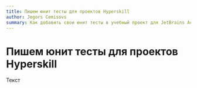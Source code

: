 ```yaml
---
title: Пишем юнит тесты для проектов Hyperskill
author: Jegors Cemisovs
summary: Как добавить свои юнит тесты в учебный проект для JetBrains Academy
---
```


# Пишем юнит тесты для проектов Hyperskill

Текст
